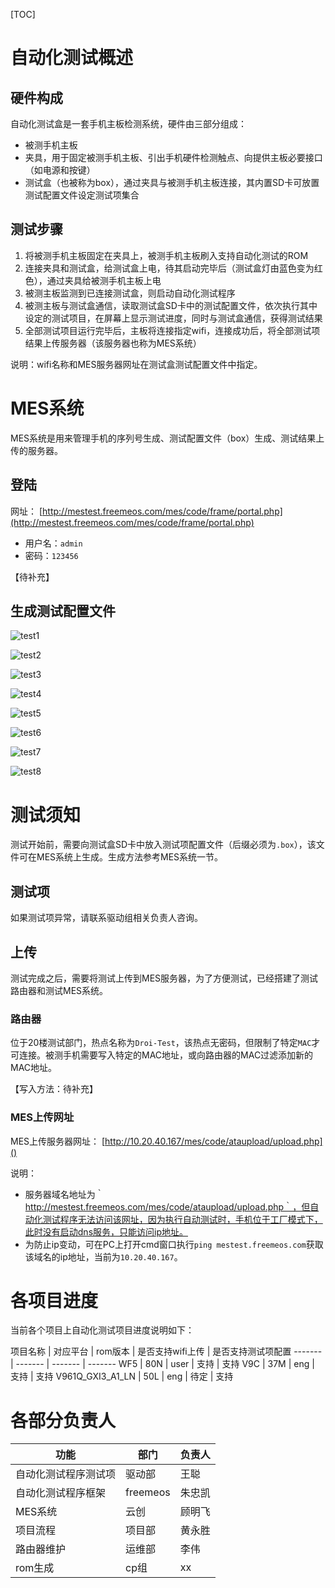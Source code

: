 [TOC]

# 自动化测试概述

## 硬件构成

自动化测试盒是一套手机主板检测系统，硬件由三部分组成：

- 被测手机主板
- 夹具，用于固定被测手机主板、引出手机硬件检测触点、向提供主板必要接口（如电源和按键）
- 测试盒（也被称为box），通过夹具与被测手机主板连接，其内置SD卡可放置测试配置文件设定测试项集合

## 测试步骤

1. 将被测手机主板固定在夹具上，被测手机主板刷入支持自动化测试的ROM
2. 连接夹具和测试盒，给测试盒上电，待其启动完毕后（测试盒灯由蓝色变为红色），通过夹具给被测手机主板上电
3. 被测主板监测到已连接测试盒，则启动自动化测试程序
4. 被测主板与测试盒通信，读取测试盒SD卡中的测试配置文件，依次执行其中设定的测试项目，在屏幕上显示测试进度，同时与测试盒通信，获得测试结果
5. 全部测试项目运行完毕后，主板将连接指定wifi，连接成功后，将全部测试项结果上传服务器（该服务器也称为MES系统）

说明：wifi名称和MES服务器网址在测试盒测试配置文件中指定。

# MES系统

MES系统是用来管理手机的序列号生成、测试配置文件（box）生成、测试结果上传的服务器。

## 登陆

网址： [http://mestest.freemeos.com/mes/code/frame/portal.php](http://mestest.freemeos.com/mes/code/frame/portal.php)

- 用户名：`admin`
- 密码：`123456`

【待补充】

## 生成测试配置文件

![test1](pic/1.jpg)

![test2](pic/2.png)

![test3](pic/3.jpg)

![test4](pic/4.jpg)

![test5](pic/5.png)

![test6](pic/6.png)

![test7](pic/7.png)

![test8](pic/8.jpg)

# 测试须知

测试开始前，需要向测试盒SD卡中放入测试项配置文件（后缀必须为`.box`），该文件可在MES系统上生成。生成方法参考MES系统一节。

## 测试项

如果测试项异常，请联系驱动组相关负责人咨询。

## 上传

测试完成之后，需要将测试上传到MES服务器，为了方便测试，已经搭建了测试路由器和测试MES系统。

### 路由器

位于20楼测试部门，热点名称为`Droi-Test`，该热点无密码，但限制了特定`MAC`才可连接。被测手机需要写入特定的MAC地址，或向路由器的MAC过滤添加新的MAC地址。

【写入方法：待补充】

### MES上传网址

MES上传服务器网址： [http://10.20.40.167/mes/code/ataupload/upload.php]()

说明：

- 服务器域名地址为｀http://mestest.freemeos.com/mes/code/ataupload/upload.php｀，但自动化测试程序无法访问该网址，因为执行自动测试时，手机位于工厂模式下，此时没有启动dns服务，只能访问ip地址。
- 为防止ip变动，可在PC上打开cmd窗口执行`ping mestest.freemeos.com`获取该域名的ip地址，当前为`10.20.40.167`。

# 各项目进度

当前各个项目上自动化测试项目进度说明如下：

项目名称 | 对应平台 | rom版本 | 是否支持wifi上传 | 是否支持测试项配置
------- | ------- | ------- | -------
WF5 | 80N | user | 支持 | 支持
V9C | 37M | eng | 支持 | 支持
V961Q_GXI3_A1_LN | 50L | eng | 待定 | 支持

# 各部分负责人

功能 | 部门 | 负责人
------- | ------- | -------
自动化测试程序测试项 | 驱动部 | 王聪
自动化测试程序框架 | freemeos | 朱忠凯
MES系统 | 云创 | 顾明飞
项目流程 | 项目部 | 黄永胜
路由器维护 | 运维部 | 李伟
rom生成 | cp组 | xx